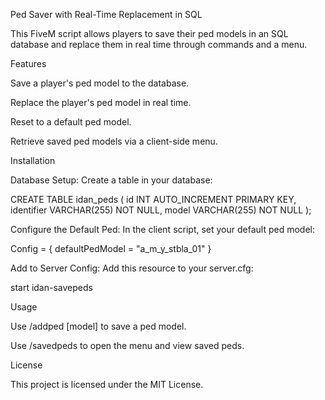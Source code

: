 Ped Saver with Real-Time Replacement in SQL

This FiveM script allows players to save their ped models in an SQL database and replace them in real time through commands and a menu.

Features

Save a player's ped model to the database.

Replace the player's ped model in real time.

Reset to a default ped model.

Retrieve saved ped models via a client-side menu.

Installation

Database Setup:
Create a table in your database:

CREATE TABLE idan_peds (
    id INT AUTO_INCREMENT PRIMARY KEY,
    identifier VARCHAR(255) NOT NULL,
    model VARCHAR(255) NOT NULL
);

Configure the Default Ped:
In the client script, set your default ped model:

Config = {
    defaultPedModel = "a_m_y_stbla_01"
}

Add to Server Config:
Add this resource to your server.cfg:

start idan-savepeds

Usage

Use /addped [model] to save a ped model.

Use /savedpeds to open the menu and view saved peds.

License

This project is licensed under the MIT License.
